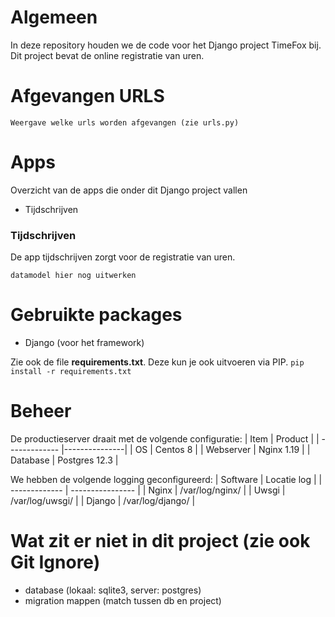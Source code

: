 
# Algemeen

In deze repository houden we de code voor het Django project TimeFox bij. Dit project bevat de online registratie van uren.

# Afgevangen URLS
```
Weergave welke urls worden afgevangen (zie urls.py)
```

# Apps

Overzicht van de apps die onder dit Django project vallen
* Tijdschrijven

### Tijdschrijven
De app tijdschrijven zorgt voor de registratie van uren. 
```
datamodel hier nog uitwerken
```

# Gebruikte packages

* Django (voor het framework)

Zie ook de file **requirements.txt**. Deze kun je ook uitvoeren via PIP. `pip install -r requirements.txt`

# Beheer
De productieserver draait met de volgende configuratie:
| Item          | Product       |
| ------------- |---------------|
| OS            | Centos 8      |
| Webserver     | Nginx 1.19    |
| Database      | Postgres 12.3 |

We hebben de volgende logging geconfigureerd:
| Software      | Locatie log      |
| ------------- | ---------------- |
| Nginx         | /var/log/nginx/  |
| Uwsgi         | /var/log/uwsgi/  |
| Django        | /var/log/django/ |

# Wat zit er niet in dit project (zie ook Git Ignore)

* database (lokaal: sqlite3, server: postgres)
* migration mappen (match tussen db en project)



